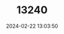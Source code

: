 ---
title: "13240"
category: "Mesophylla macconnelli"
draft: false
date: 2024-02-22 13:03:50
languages:
  English: ["Macconnell's Bat"]
---
